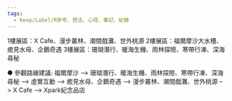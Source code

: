 ```yaml
---
tags:
  - Keep/Label/R參考、想法、心得、筆記、紀錄
---
```


1樓展區：X Cafe、漫步叢林、潮間戲灘、世外桃源
2樓展區：福爾摩沙大水槽、癒見水母、企鵝奇遇
3樓展區：珊瑚潛行、暖海生機、雨林探險、寒帶行凍、深海尋秘

● 參觀路線建議:  福爾摩沙 –> 珊瑚潛行、暖海生機、雨林探險、寒帶行凍、深海尋秘 –> 虛實互動   –> 癒見水母、企鵝奇遇 –> 漫步叢林、潮間戲灘、世外桃源 –>  X Cafe –> Xpark紀念品店